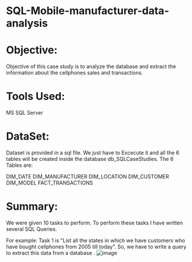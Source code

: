 # SQL-Mobile-manufacturer-data-analysis
# Objective:
Objective of this case study is to analyze the database and extract the information about the cellphones sales and transactions.

# Tools Used:
MS SQL Server

# DataSet:
Dataset is provided in a sql file. We just have to Excecute it and all the 6 tables will be created inside the database db_SQLCaseStudies.
The 6 Tables are:

DIM_DATE
DIM_MANUFACTURER
DIM_LOCATION
DIM_CUSTOMER
DIM_MODEL
FACT_TRANSACTIONS
# Summary:
We were given 10 tasks to perform. To perform these tasks I have written several SQL Queries.

For example: Task 1 is "List all the states in which we have customers who have bought cellphones from 2005 till today".
So, we have to write a query to extract this data from a database .
![image](https://github.com/user-attachments/assets/6a234e89-4921-4481-9365-acf79fef0ba3)
